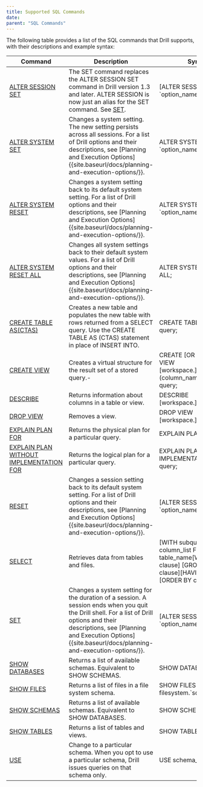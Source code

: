 ```yaml
---
title: Supported SQL Commands
date: 
parent: "SQL Commands"
---
```

The following table provides a list of the SQL commands that Drill supports,
with their descriptions and example syntax:  

| Command                                                                  | Description                                                                                                                                                                                                                                          | Syntax                                                                                                             |
|--------------------------------------------------------------------------|------------------------------------------------------------------------------------------------------------------------------------------------------------------------------------------------------------------------------------------------------|--------------------------------------------------------------------------------------------------------------------|
| [ALTER SESSION SET]({{site.baseurl}}/docs/set)                           | The SET command replaces the ALTER SESSION SET command in Drill version 1.3 and later. ALTER SESSION is now just an alias for the SET command. See [SET]({{site.baseurl}}/docs/set).                                                                 | [ALTER SESSION] SET \`option_name` = value;                                                                        |
| [ALTER SYSTEM SET]({{site.baseurl}}/docs/alter-system)                   | Changes a system setting. The new setting persists across all sessions. For a list of Drill options and their descriptions, see [Planning and Execution Options]{{site.baseurl/docs/planning-and-execution-options/}}.                               | ALTER SYSTEM SET \`option_name` =  value;                                                                          |
| [ALTER SYSTEM RESET]({{site.baseurl}}/docs/alter-system)                 | Changes a system setting back to its default system setting. For a list of Drill options and their descriptions, see [Planning and Execution Options]{{site.baseurl/docs/planning-and-execution-options/}}.                                          | ALTER SYSTEM RESET \`option_name`;                                                                                 |
| [ALTER SYSTEM RESET ALL]({{site.baseurl}}/docs/alter-system)             | Changes all system settings back to their default system values. For a list of Drill options and their descriptions, see [Planning and Execution Options]{{site.baseurl/docs/planning-and-execution-options/}}.                                      | ALTER SYSTEM RESET ALL;                                                                                            |
| [CREATE TABLE AS(CTAS) ]({{site.baseurl}}/docs/create-table-as--ctas)    | Creates a new table and populates the new table with rows returned from a SELECT query. Use the CREATE TABLE AS (CTAS) statement in place of INSERT INTO.                                                                                            | CREATE TABLE name AS query;                                                                                        |
| [CREATE VIEW]({{site.baseurl}}/docs/create-view)                         | Creates a virtual structure for the result set of a stored query.-                                                                                                                                                                                   | CREATE [OR REPLACE] VIEW [workspace.]view_name [ (column_name [, ...]) ] AS query;                                 |
| [DESCRIBE ]({{site.baseurl}}/docs/describe)                              | Returns information about columns in a table or view.                                                                                                                                                                                                | DESCRIBE [workspace.]table_name                                                                                    |
| [DROP VIEW]({{site.baseurl}}/docs/drop-view)                             | Removes a view.                                                                                                                                                                                                                                      | DROP VIEW [workspace.]view_name ;                                                                                  |
| [EXPLAIN PLAN FOR]({{site.baseurl}}/docs/explain)                        | Returns the physical plan for a particular query.                                                                                                                                                                                                    | EXPLAIN PLAN FOR query;                                                                                            |
| [EXPLAIN PLAN WITHOUT IMPLEMENTATION FOR]({{site.baseurl}}/docs/explain) | Returns the logical plan for a particular query.                                                                                                                                                                                                     | EXPLAIN PLAN WITHOUT IMPLEMENTATION FOR query;                                                                     |
| [RESET]({{site.baseurl}}/docs/reset)                                     | Changes a session setting back to its default system setting. For a list of Drill options and their descriptions, see [Planning and Execution Options]{{site.baseurl/docs/planning-and-execution-options/}}.                                         | [ALTER SESSION] RESET \`option_name`;                                                                              |
| [SELECT]({{site.baseurl}}/docs/select)                                   | Retrieves data from tables and files.                                                                                                                                                                                                                | [WITH subquery]SELECT column_list FROM table_name[WHERE clause] [GROUP BY clause][HAVING clause][ORDER BY clause]; |
| [SET]({{site.baseurl}}/docs/set)                                         | Changes a system setting for the duration of a session. A session ends when you quit the Drill shell. For a list of Drill options and their descriptions, see [Planning and Execution Options]{{site.baseurl/docs/planning-and-execution-options/}}. | [ALTER SESSION] SET \`option_name` = value;                                                                        |
| [SHOW DATABASES]({{site.baseurl}}/docs/show-databases-and-show-schemas)  | Returns a list of available schemas. Equivalent to SHOW SCHEMAS.                                                                                                                                                                                     | SHOW DATABASES;                                                                                                    |
| [SHOW FILES]({{site.baseurl}}/docs/show-files)                           | Returns a list of files in a file system schema.                                                                                                                                                                                                     | SHOW FILES IN&#124;FROM filesystem.\`schema_name`;                                                                 |
| [SHOW SCHEMAS]({{site.baseurl}}/docs/show-databases-and-show-schemas)    | Returns a list of available schemas. Equivalent to SHOW DATABASES.                                                                                                                                                                                   | SHOW SCHEMAS;                                                                                                      |
| [SHOW TABLES]({{site.baseurl}}/docs/show-tables)                         | Returns a list of tables and views.                                                                                                                                                                                                                  | SHOW TABLES;                                                                                                       |
| [USE]({{site.baseurl}}/docs/use)                                         | Change to a particular schema. When you opt to use a particular schema, Drill issues queries on that schema only.                                                                                                                                    | USE schema_name;                                                                                                   |                                                                                                 |
